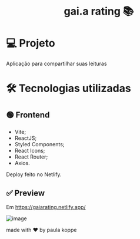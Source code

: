 <h1 align="center"> gai.a rating 📚 </h1>

# 💻 Projeto

Aplicação para compartilhar suas leituras

# 🛠️ Tecnologias utilizadas

## 🟢 Frontend 

- Vite;
- ReactJS;
- Styled Components;
- React Icons;
- React Router;
- Axios.

Deploy feito no Netlify.

## ✅ Preview

Em https://gaiarating.netlify.app/

![image](https://github.com/paulakoppe/gai.arating_backend/assets/125672956/11f0e7df-dea7-42b6-a5a7-45fb92174052)


made with ♥ by paula koppe
